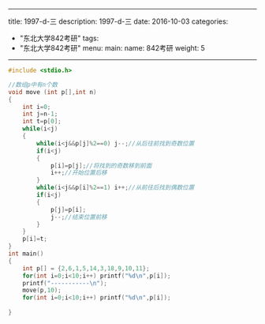 
---
title: 1997-d-三
description: 1997-d-三
date: 2016-10-03
categories:
  - "东北大学842考研"
tags:
  - "东北大学842考研"
menu:
  main:
    name: 842考研
    weight: 5
---


```cpp
#include <stdio.h> 

//数组p中有n个数 
void move (int p[],int n)
{
	int i=0;
	int j=n-1;
	int t=p[0];
	while(i<j)
	{
		while(i<j&&p[j]%2==0) j--;//从后往前找到奇数位置
		if(i<j)
		{
			p[i]=p[j];//将找到的奇数移到前面
			i++;//开始位置后移	
		} 	
		while(i<j&&p[i]%2==1) i++;//从前往后找到偶数位置
		if(i<j)
		{
			p[j]=p[i];
			j--;//结束位置前移 
		} 
	} 
	p[i]=t; 
}
int main()
{
	int p[] = {2,6,1,5,14,3,18,9,10,11};
	for(int i=0;i<10;i++) printf("%d\n",p[i]); 
	printf("-----------\n");
	move(p,10);
	for(int i=0;i<10;i++) printf("%d\n",p[i]); 
	
}
```

